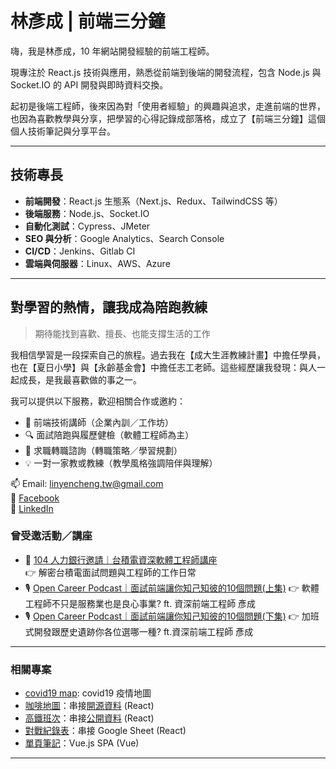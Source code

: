 <!--
**LinYenCheng/LinYenCheng** is a ✨ _special_ ✨ repository because its `README.md` (this file) appears on your GitHub profile.

Here are some ideas to get you started:

- 🔭 I’m currently working on ...
- 🌱 I’m currently learning ...
- 👯 I’m looking to collaborate on ...
- 🤔 I’m looking for help with ...
- 💬 Ask me about ...
- 📫 How to reach me: ...
- 😄 Pronouns: ...
- ⚡ Fun fact: ...
-->

# 林彥成 | 前端三分鐘

嗨，我是林彥成，10 年網站開發經驗的前端工程師。

現專注於 React.js 技術與應用，熟悉從前端到後端的開發流程，包含 Node.js 與 Socket.IO 的 API 開發與即時資料交換。

起初是後端工程師，後來因為對「使用者經驗」的興趣與追求，走進前端的世界，也因為喜歡教學與分享，把學習的心得記錄成部落格，成立了【前端三分鐘】這個個人技術筆記與分享平台。

---

## 技術專長

- **前端開發**：React.js 生態系（Next.js、Redux、TailwindCSS 等）
- **後端服務**：Node.js、Socket.IO
- **自動化測試**：Cypress、JMeter
- **SEO 與分析**：Google Analytics、Search Console
- **CI/CD**：Jenkins、Gitlab CI
- **雲端與伺服器**：Linux、AWS、Azure

---

## 對學習的熱情，讓我成為陪跑教練

> 期待能找到喜歡、擅長、也能支撐生活的工作

我相信學習是一段探索自己的旅程。過去我在【成大生涯教練計畫】中擔任學員，也在【夏日小學】與【永齡基金會】中擔任志工老師。這些經歷讓我發現：與人一起成長，是我最喜歡做的事之一。

我可以提供以下服務，歡迎相關合作或邀約：

- 🌱 前端技術講師（企業內訓／工作坊）
- 🔍 面試陪跑與履歷健檢（軟體工程師為主）
- 🎯 求職轉職諮詢（轉職策略／學習規劃）
- 💡 一對一家教或教練（教學風格強調陪伴與理解）

📫 Email: [linyencheng.tw@gmail.com](mailto:linyencheng.tw@gmail.com)  
🔗 [Facebook](https://www.facebook.com/yencheng.tw)  
🔗 [LinkedIn](https://www.linkedin.com/in/linyencheng/)

### 曾受邀活動／講座

- 🎤 [104 人力銀行邀請｜台積電資深軟體工程師講座](https://meet.104.com.tw/event/418d1f95-93dd-488d-814a-835ad2158a33)  
  👉 解密台積電面試問題與工程師的工作日常
- 🎙️ [Open Career Podcast｜面試前端讓你知己知彼的10個問題(上集)](https://open.spotify.com/episode/2ZoETkf4dL6P4ipXKmqcI2)
  👉 軟體工程師不只是服務業也是良心事業? ft. 資深前端工程師 彥成
- 🎙️ [Open Career Podcast｜面試前端讓你知己知彼的10個問題(下集)](https://open.spotify.com/episode/2VtekkwgFBcxTgg4alCIUE)
  👉 加班式開發跟歷史遺跡你各位選哪一種? ft.資深前端工程師 彥成
---


### 相關專案

- [covid19 map][covid19 map]: covid19 疫情地圖
- [咖啡地圖][coffee map]：串接[開源資料][cafenomad] (React)
- [高鐵班次][thsr]：串接[公開資料](https://ptx.transportdata.tw/MOTC/Swagger/#/THSRApi) (React)
- [對戰紀錄表][pokemon competition]：串接 Google Sheet (React)
- [單頁筆記][vue js note]：Vue.js SPA (Vue)

---

[google marketing]: https://goo.gl/wfyrkV
[online classroom]: https://onlineclassroomdaily.liangshishu.com
[lucky draw]: https://luckydraw.liangshishu.com/
[friendly hotel]: https://ourhotel.azurewebsites.net/
[friendly hotel registration system]: https://ourcitylovewebapps.azurewebsites.net/hotelapp/
[web gis sdk]: http://map.polstargps.com/polnavMapAPI/
[web gis]: http://map.polstargps.com/demo/
[saipa website]: http://saipa.polstargps.com/
[kia website]: http://kia.polstargps.com/
[hyundai website]: http://hyundai.polstargps.com
[medicare]: https://www.health.ntpc.gov.tw/medi
[wisdom bank]: https://wisdombank.liangshishu.com/
[literati cafe]: https://literaticafe.liangshishu.com/
[hiring]: https://hiring.liangshishu.com/
[cafe shift]: https://cafeshiftarrangement.liangshishu.com
[thsr]: https://linyencheng.github.io/thsr-app
[vue js note]: https://linyencheng.github.io/vue-note
[coffee map]: https://linyencheng.github.io/coffee-map
[pokemon competition]: https://linyencheng.github.io/pokemon-competition
[cafenomad]: https://cafenomad.tw/developers/docs/v1.2
[covid19 map]: https://linyencheng.github.io/virus-and-where-to-find-them/
